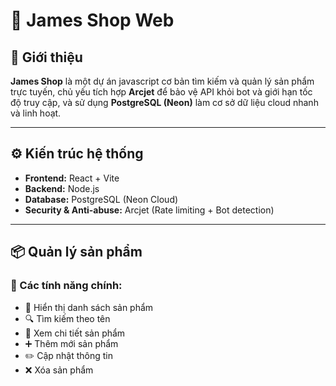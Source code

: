 # 🛒 James Shop Web

## 📌 Giới thiệu

**James Shop** là một dự án javascript cơ bản tìm kiếm và quản lý sản phẩm trực tuyến, chủ yếu tích hợp **Arcjet** để bảo vệ API khỏi bot và giới hạn tốc độ truy cập, và sử dụng **PostgreSQL (Neon)** làm cơ sở dữ liệu cloud nhanh và linh hoạt.

---

## ⚙️ Kiến trúc hệ thống

- **Frontend:** React + Vite
- **Backend:** Node.js
- **Database:** PostgreSQL (Neon Cloud)
- **Security & Anti-abuse:** Arcjet (Rate limiting + Bot detection)

---

## 📦 Quản lý sản phẩm

### 🧰 Các tính năng chính:

- 📃 Hiển thị danh sách sản phẩm
- 🔍 Tìm kiếm theo tên
- 📄 Xem chi tiết sản phẩm
- ➕ Thêm mới sản phẩm
- ✏️ Cập nhật thông tin
- ❌ Xóa sản phẩm
